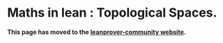 # Maths in lean : Topological Spaces.

**This page has moved to the
[leanprover-community website](https://leanprover-community.github.io/theories/topology.html).**
